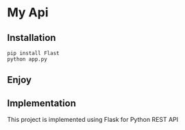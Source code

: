 # My Api

## Installation

```
pip install Flast
python app.py
```

## Enjoy

## Implementation

This project is implemented using Flask for Python REST API